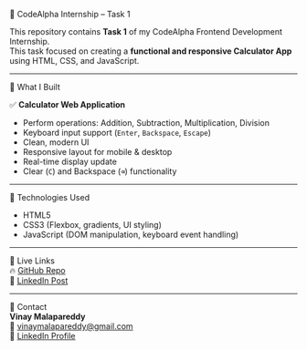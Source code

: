 🚀 CodeAlpha Internship – Task 1

This repository contains **Task 1** of my CodeAlpha Frontend Development Internship.  
This task focused on creating a **functional and responsive Calculator App** using HTML, CSS, and JavaScript.

---

📌 What I Built

✅ **Calculator Web Application**  
- Perform operations: Addition, Subtraction, Multiplication, Division  
- Keyboard input support (`Enter`, `Backspace`, `Escape`)  
- Clean, modern UI  
- Responsive layout for mobile & desktop  
- Real-time display update  
- Clear (`C`) and Backspace (`⌫`) functionality

---

🎨 Technologies Used
- HTML5  
- CSS3 (Flexbox, gradients, UI styling)  
- JavaScript (DOM manipulation, keyboard event handling)

---

🔗 Live Links  
🔥 [GitHub Repo](https://github.com/Kalyan-5460/CodeAlpha_tasks/tree/main/task1_calculator)  
💼 [LinkedIn Post](https://www.linkedin.com/posts/malapareddy-kalyan-venkat-vinay-12a41b292_codealpha-frontenddevelopment-calculator-activity-7345505696991322112-kCG-?utm_source=share&utm_medium=member_android&rcm=ACoAAEblq_IBNPC_f2HbopMiFU-z9w4v3NAe1oM)

---

📧 Contact  
**Vinay Malapareddy**  
📩 vinaymalapareddy@gmail.com  
🔗 [LinkedIn Profile](https://www.linkedin.com/in/malapareddy-kalyan-venkat-vinay-12a41b292)

